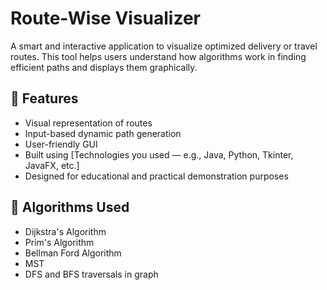 # Route-Wise Visualizer

A smart and interactive application to visualize optimized delivery or travel routes. This tool helps users understand how algorithms work in finding efficient paths and displays them graphically.

## 🚀 Features

- Visual representation of routes
- Input-based dynamic path generation
- User-friendly GUI
- Built using [Technologies you used — e.g., Java, Python, Tkinter, JavaFX, etc.]
- Designed for educational and practical demonstration purposes

## 🧠 Algorithms Used

- Dijkstra's Algorithm
- Prim's Algorithm
- Bellman Ford Algorithm
- MST
- DFS and BFS traversals in graph




